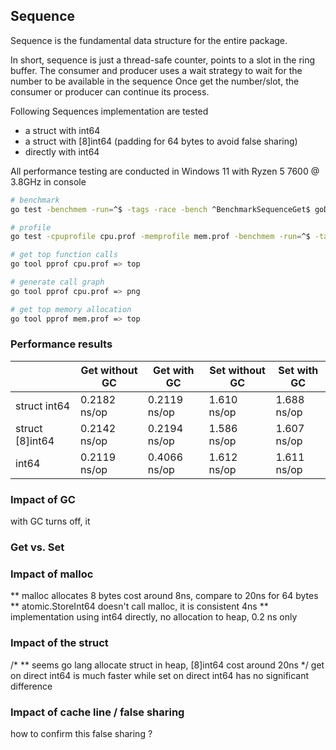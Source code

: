## Sequence
Sequence is the fundamental data structure for the entire package.

In short, sequence is just a thread-safe counter, points to a slot in the ring buffer. 
The consumer and producer uses a wait strategy to wait for the number to be available in the sequence
Once get the number/slot, the consumer or producer can continue its process. 

Following Sequences implementation are tested
* a struct with int64
* a struct with [8]int64 (padding for 64 bytes to avoid false sharing)
* directly with int64

All performance testing are conducted in Windows 11 with Ryzen 5 7600 @ 3.8GHz in console

```bash
# benchmark 
go test -benchmem -run=^$ -tags -race -bench ^BenchmarkSequenceGet$ goDisruptor/internal

# profile
go test -cpuprofile cpu.prof -memprofile mem.prof -benchmem -run=^$ -tags -race -bench ^BenchmarkSequenceGet$ goDisruptor/internal

# get top function calls
go tool pprof cpu.prof => top

# generate call graph
go tool pprof cpu.prof => png

# get top memory allocation
go tool pprof mem.prof => top
```

### Performance results 
|                 | Get without GC | Get with GC  | Set without GC | Set with GC   | 
|-----------------|----------------|--------------|---------------|---------------|
| struct int64    | 0.2182 ns/op   | 0.2119 ns/op | 1.610 ns/op   | 1.688 ns/op   | 
| struct [8]int64 | 0.2142 ns/op   | 0.2194 ns/op | 1.586 ns/op   | 1.607 ns/op   |
| int64           | 0.2119 ns/op   | 0.4066 ns/op | 1.612 ns/op   | 1.611 ns/op   |


### Impact of GC
with GC turns off, it

### Get vs. Set

### Impact of malloc
** malloc allocates 8 bytes cost around 8ns, compare to 20ns for 64 bytes
** atomic.StoreInt64 doesn't call malloc, it is consistent 4ns
** implementation using int64 directly, no allocation to heap, 0.2 ns only

### Impact of the struct
/*
** seems go lang allocate struct in heap, [8]int64 cost around 20ns
 */
get on direct int64 is much faster while set on direct int64 has no significant difference


### Impact of cache line / false sharing 
how to confirm this false sharing ?
